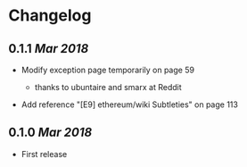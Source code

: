 # Changelog

## 0.1.1 _Mar 2018_

-   Modify exception page temporarily on page 59

    -   thanks to ubuntaire and smarx at Reddit

-   Add reference "[E9] ethereum/wiki Subtleties" on page 113

## 0.1.0 _Mar 2018_

-   First release
